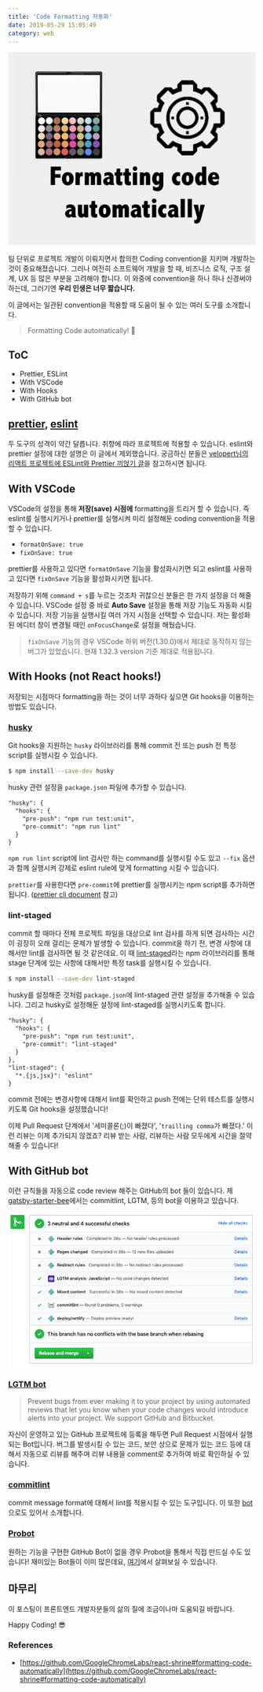 ```yaml
---
title: 'Code Formatting 자동화'
date: 2019-05-29 15:05:49
category: web
---
```


![thumbnail](./images/formatting-code/Formatting_code_automatically.png)

팀 단위로 프로젝트 개발이 이뤄지면서 합의한 Coding convention을 지키며 개발하는 것이 중요해졌습니다. 그러나 여전히 소프트웨어 개발을 할 때, 비즈니스 로직, 구조 설계, UX 등 많은 부분을 고려해야 합니다. 이 와중에 convention을 하나 하나 신경써야 하는데, 그러기엔 **우리 인생은 너무 짧습니다.**

이 글에서는 일관된 convention을 적용할 때 도움이 될 수 있는 여러 도구를 소개합니다.

> Formatting Code automatically! 🤖

## ToC

- Prettier, ESLint
- With VSCode
- With Hooks
- With GitHub bot

## [prettier](https://github.com/prettier/prettier), [eslint](https://github.com/eslint/eslint)

두 도구의 성격이 약간 달릅니다. 취향에 따라 프로젝트에 적용할 수 있습니다. eslint와 prettier 설정에 대한 설명은 이 글에서 제외했습니다. 궁금하신 분들은 [velopert님의 리액트 프로젝트에 ESLint와 Prettier 끼얹기 글](https://velog.io/@velopert/eslint-and-prettier-in-react)을 참고하시면 됩니다.

## With VSCode

VSCode의 설정을 통해 **저장(save) 시점에** formatting을 트리거 할 수 있습니다. 즉 eslint를 실행시키거나 prettier를 실행시켜 미리 설정해둔 coding convention을 적용할 수 있습니다.

- `formatOnSave: true`
- `fixOnSave: true`

prettier를 사용하고 있다면 `formatOnSave` 기능을 활성화시키면 되고 eslint를 사용하고 있다면 `fixOnSave` 기능을 활성화시키면 됩니다.

저장하기 위해 `command + s`를 누르는 것조차 귀찮으신 분들은 한 가지 설정을 더 해줄 수 있습니다. VSCode 설정 중 바로 **Auto Save** 설정을 통해 저장 기능도 자동화 시킬 수 있습니다. 저장 기능을 실행시킬 여러 가지 시점을 선택할 수 있습니다. 저는 활성화 된 에디터 창이 변경될 때인 `onFocusChange`로 설정을 해뒀습니다.

> `fixOnSave` 기능의 경우 VSCode 하위 버전(1.30.0)에서 제대로 동작하지 않는 버그가 있었습니다. 현재 1.32.3 version 기준 제대로 적용됩니다.

## With Hooks (not React hooks!)

저장되는 시점마다 formatting을 하는 것이 너무 과하다 싶으면 Git hooks을 이용하는 방법도 있습니다.

### [husky](https://github.com/typicode/husky)

Git hooks을 지원하는 `husky` 라이브러리를 통해 commit 전 또는 push 전 특정 script를 실행시킬 수 있습니다.

```bash
$ npm install --save-dev husky
```

husky 관련 설정을 `package.json` 파일에 추가할 수 있습니다.

```json{4}
"husky": {
  "hooks": {
    "pre-push": "npm run test:unit",
    "pre-commit": "npm run lint"
  }
}
```

`npm run lint` script에 lint 검사만 하는 command를 실행시킬 수도 있고 `--fix` 옵션과 함께 실행시켜 강제로 eslint rule에 맞게 formatting 시킬 수 있습니다.

`prettier`를 사용한다면 `pre-commit`에 prettier를 실행시키는 npm script를 추가하면 됩니다. ([prettier cli document](https://prettier.io/docs/en/cli.html) 참고)

### lint-staged

commit 할 때마다 전체 프로젝트 파일을 대상으로 lint 검사를 하게 되면 검사하는 시간이 굉장히 오래 걸리는 문제가 발생할 수 있습니다. commit을 하기 전, 변경 사항에 대해서만 lint를 검사하면 될 것 같은데요. 이 때 [lint-staged](https://github.com/okonet/lint-staged)라는 npm 라이브러리를 통해 stage 단계에 있는 사항에 대해서만 특정 task를 실행시킬 수 있습니다.

```bash
$ npm install --save-dev lint-staged
```

husky를 설정해준 것처럼 `package.json`에 lint-staged 관련 설정을 추가해줄 수 있습니다. 그리고 husky로 설정해둔 설정에 lint-staged를 실행시키도록 합니다.

```json{4}
"husky": {
  "hooks": {
    "pre-push": "npm run test:unit",
    "pre-commit": "lint-staged"
  }
},
"lint-staged": {
  "*.{js,jsx}": "eslint"
}
```

commit 전에는 변경사항에 대해서 lint를 확인하고 push 전에는 단위 테스트를 실행시키도록 Git hooks을 설정했습니다!

이제 Pull Request 단계에서 '세미콜론(;)이 빠졌다', '`trailling comma`가 빠졌다.' 이런 리뷰는 이제 추가되지 않겠죠? 리뷰 받는 사람, 리뷰하는 사람 모두에게 시간을 절약해줄 수 있습니다!

## With GitHub bot

이런 규칙들을 자동으로 code review 해주는 GitHub의 bot 들이 있습니다.
제 [gatsby-starter-bee](https://github.com/JaeYeopHan/gatsby-starter-bee)에서는 commitlint, LGTM, 등의 bot을 이용하고 있습니다.

![github_bot_pr](./images/formatting-code/github_bot_pr.png)

### [LGTM bot](https://lgtm.com/)

> Prevent bugs from ever making it to your project by using automated reviews that let you know when your code changes would introduce alerts into your project. We support GitHub and Bitbucket.

자신이 운영하고 있는 GitHub 프로젝트에 등록을 해두면 Pull Request 시점에서 실행되는 Bot입니다. 버그를 발생시킬 수 있는 코드, 보안 상으로 문제가 있는 코드 등에 대해서 자동으로 리뷰를 해주며 리뷰 내용을 comment로 추가하여 바로 확인하실 수 있습니다.

### [commitlint](https://github.com/conventional-changelog/commitlint)

commit message format에 대해서 lint를 적용시킬 수 있는 도구입니다. 이 또한 [bot](https://github.com/z0al/commitlint-bot)으로도 있어서 소개합니다.

### [Probot](https://github.com/probot/probot)

원하는 기능을 구현한 GitHub Bot이 없을 경우 Probot을 통해서 직접 만드실 수도 있습니다! 재미있는 Bot들이 이미 많은데요, [여기](https://probot.github.io/apps/)에서 살펴보실 수 있습니다.

## 마무리

이 포스팅이 프론트엔드 개발자분들의 삶의 질에 조금이나마 도움되길 바랍니다.

Happy Coding! 😎

### References

- [https://github.com/GoogleChromeLabs/react-shrine#formatting-code-automatically](https://github.com/GoogleChromeLabs/react-shrine#formatting-code-automatically)

